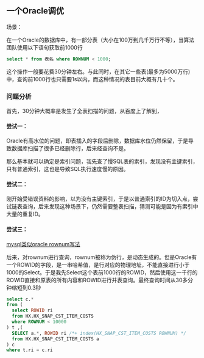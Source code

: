 ## 一个Oracle调优

场景：

在一个Oracle的数据库中，有一部分表（大小在100万到几千万行不等），当算法团队使用以下语句获取前1000行

```sql
select * from 表名 where ROWNUM < 1000;
```

这个操作一般要花费30分钟左右。与此同时，在其它一些表(最多为5000万行)中，查询前1000行也只需要1s以内，而这种情况的表目前大概有几十个。

### 问题分析

首先，30分钟大概率是发生了全表扫描的问题，从百度上了解到，

#### 尝试一：

Oracle有高水位的问题，即表插入的字段后删除，数据库水位仍然保留，于是导致数据库扫描了很多已经删除行，后来经查询不是。

那么基本就可以确定是索引问题，我先查了慢SQL表的索引，发现没有主键索引，只有普通索引，这也是导致SQL执行速度慢的原因。

#### 尝试二：

刚开始受错误资料的影响，以为没有主键索引，于是以普通索引的ID为切入点，尝试链表查询，后来发现这种场景下，仍然需要整表扫描，猜测可能是因为有索引中大量的重复ID。

#### 尝试三：

[mysql类似oracle rownum写法](https://www.cnblogs.com/mzq123/p/11470607.html) 

后来，对rownum进行查询，rownum被称为伪行，是动态生成的。但是Oracle有一个ROWID的字段，是一串哈希值，是行对应的物理地址，不能直接进行小于1000的Select。于是我先Select这个表前1000行的ROWID，然后使用这一千行的ROWID直接和原表的所有内容和ROWID进行并表查询。最终查询时间从30多分钟缩短到0.3秒

```sql
select c.*
from (
  select ROWID ri
  from HX.HX_SNAP_CST_ITEM_COSTS 
  where ROWNUM < 10000
) t ,(
  SELECT a.*, ROWID ri /*+ index(HX_SNAP_CST_ITEM_COSTS ROWNUM) */
  from HX.HX_SNAP_CST_ITEM_COSTS a
) c
where t.ri = c.ri
```

